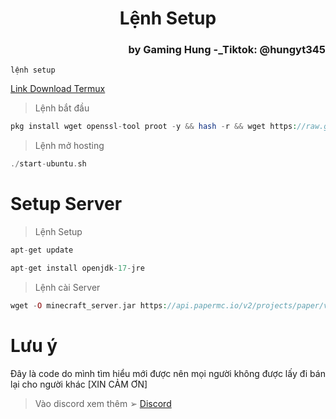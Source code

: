 <h1 style="text-align: center;">Lệnh Setup</h1>

<h3 style="text-align: right;">by Gaming Hung -_Tiktok: @hungyt345</h3>

`lệnh setup`

<a href="https://apkcombo.com/vi/termux/com.termux/" target="_blank">Link Download Termux</a>

> Lệnh bắt đầu 
```php
pkg install wget openssl-tool proot -y && hash -r && wget https://raw.githubusercontent.com/EXALAB/AnLinux-Resources/master/Scripts/Installer/Ubuntu/ubuntu.sh && bash ubuntu.sh
```
> Lệnh mở hosting
```php
./start-ubuntu.sh
```

# Setup Server

> Lệnh Setup
```php
apt-get update
```

```php
apt-get install openjdk-17-jre
```
> Lệnh cài Server
```php
wget -O minecraft_server.jar https://api.papermc.io/v2/projects/paper/versions/1.20.2/builds/317/downloads/paper-1.20.2-317.jar
```
# Lưu ý
Đây là code do mình tìm hiểu mới được nên mọi người không được lấy đi bán lại cho người khác 
          [XIN CẢM ƠN]
> Vào discord xem thêm ➢
<a href="https://discord.com/invite/bEqZaNk3hw" target="_blank">Discord</a>

